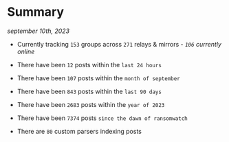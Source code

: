 
# Summary
_september 10th, 2023_

- Currently tracking `153` groups across `271` relays & mirrors - _`106` currently online_

- There have been `12` posts within the `last 24 hours`

- There have been `107` posts within the `month of september`

- There have been `843` posts within the `last 90 days`

- There have been `2683` posts within the `year of 2023`

- There have been `7374` posts `since the dawn of ransomwatch`

- There are `80` custom parsers indexing posts
